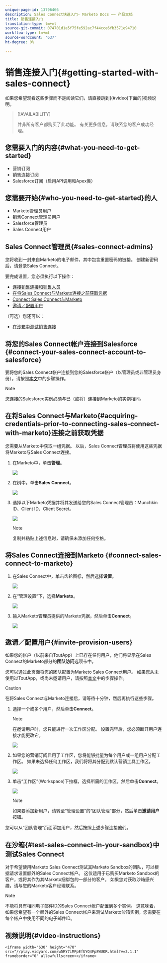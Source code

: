 ```yaml
---
unique-page-id: 13796466
description: Sales Connect快速入门- Marketo Docs —— 产品文档
title: 销售连接入门
translation-type: tm+mt
source-git-commit: 074701d1a5f75fe592ac7f44cce6fb3571e94710
workflow-type: tm+mt
source-wordcount: '637'
ht-degree: 0%

---
```



# 销售连接入门{#getting-started-with-sales-connect}

如果您希望观看这些步骤而不是阅读它们，请直接跳到](#video)下面的[视频说明。

>[!AVAILABILITY]
>
>
>并非所有客户都购买了此功能。 有关更多信息，请联系您的客户成功经理。

## 您需要入门的内容{#what-you-need-to-get-started}

* 营销订阅
* 销售连接订阅
* Salesforce订阅（启用API调用和Apex类）

## 您需要开始{#who-you-need-to-get-started}的人

* Marketo管理员用户
* 销售Connect管理员用户
* Salesforce管理员
* Sales Connect用户

## Sales Connect管理员{#sales-connect-admins}

您将收到一封来自Marketo的电子邮件，其中包含重置密码的链接。 创建新密码后，请登录Sales Connect。

要完成设置，您必须执行以下操作：

* [连接销售连接和销售人员](#sfdc)
* [在将Sales Connect与Marketo连接之前获取凭据](#acquire)
* [Connect Sales Connect与Marketo](#mkto)
* [邀请／配置用户](#IPU)

（可选）您还可以：

* [在沙箱中测试销售连接](#sandbox)

## 将您的Sales Connect帐户连接到Salesforce {#connect-your-sales-connect-account-to-salesforce}

要将您的Sales Connect帐户连接到您的Salesforce帐户（以管理员或非管理员身份），请按照[本文](http://docs.marketo.com/x/JwDb)中的步骤操作。

>[!NOTE]
>
>您连接的Salesforce实例必须与已（或将）连接到Marketo的实例相同。

## 在将Sales Connect与Marketo{#acquiring-credentials-prior-to-connecting-sales-connect-with-marketo}连接之前获取凭据

您需要从Marketo中获取一组凭据。 以后，Sales Connect管理员将使用这些凭据将Marketo与Sales Connect连接。

1. 在Marketo中，单击&#x200B;**管理**。

   ![](assets/one.png)

1. 在树中，单击&#x200B;**Sales Connect**。

   ![](assets/two.png)

1. 选择以下Marketo凭据并将其发送给您的Sales Connect管理员：Munchkin ID、Client ID、Client Secret。

   ![](assets/3.jpg)

   >[!NOTE]
   >
   >复制并粘贴上述信息时，请确保未添加任何空格。

## 将Sales Connect连接到Marketo {#connect-sales-connect-to-marketo}

1. 在Sales Connect中，单击齿轮图标，然后选择&#x200B;**设置**。

   ![](assets/four.png)

1. 在“管理设置”下，选择&#x200B;**Marketo**。

   ![](assets/eight.png)

1. 输入Marketo管理员提供的Marketo凭据，然后单击&#x200B;**Connect**。

   ![](assets/credentials.png)

## 邀请／配置用户{#invite-provision-users}

如果您的帐户（以前来自ToutApp）上已存在任何用户，他们将显示在Sales Connect的Marketo部分的&#x200B;**团队访问**&#x200B;选项卡中。

您可以通过此页面将您的团队配置为Marketo Sales Connect用户。 如果您从未使用过ToutApp，或尚未邀请用户，请按照[本文](http://docs.marketo.com/display/TOUT/Invite+Team+Members)中的步骤操作。

>[!CAUTION]
>
>在将Sales Connect与Marketo连接后，请等待十分钟，然后再执行这些步骤。

1. 选择一个或多个用户，然后单击&#x200B;**Connect**。

   >[!NOTE]
   >
   >在邀请用户时，您只能进行一次工作区分配。 设置完毕后，您必须断开用户连接才能更改它。

   ![](assets/users.png)

1. 如果您的营销订阅启用了工作区，您将能够批量为每个用户或一组用户分配工作区。 如果未选择任何工作区，我们将将其分配到默认营销工具工作区。

   ![](assets/nine.jpg)

1. 单击“工作区”(Workspace)下拉框，选择所需的工作区，然后单击&#x200B;**Connect**。

   ![](assets/ten.png)

   >[!NOTE]
   >
   >如果要添加新用户，请转至“管理设置”的“团队管理”部分，然后单击&#x200B;**邀请用户**&#x200B;按钮。

您可以从“团队管理”页面添加用户，然后按照上述步骤连接他们。

## 在沙箱{#test-sales-connect-in-your-sandbox}中测试Sales Connect

对于希望使用Marketo Sales Connect测试其Marketo Sandbox的团队，可以根据请求设置额外的Sales Connect帐户。 这仅适用于已购买Marketo Sandbox的客户，或将其作为其Marketo捆绑包的一部分的客户。 如果您对获取沙箱感兴趣，请与您的Marketo客户经理联系。

>[!NOTE]
>
>不能将具有相同电子邮件ID的Sales Connect帐户配置到多个实例。 这意味着，如果您希望有一个额外的Sales Connect帐户来测试Marketo沙箱实例，您需要在每个帐户中使用不同的电子邮件ID。

## 视频说明{#video-instructions}

`<iframe width="630" height="470" src="//play.vidyard.com/w5RY7iMPpEfUYQ4Fp8WUKR.html?v=3.1.1" frameborder="0" allowfullscreen></iframe>`
